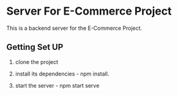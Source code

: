 # Server For E-Commerce Project
This is a backend server for the E-Commerce Project.

## Getting Set UP

1) clone the project 

2) install its dependencies - npm install.
 
3) start the server - npm start serve